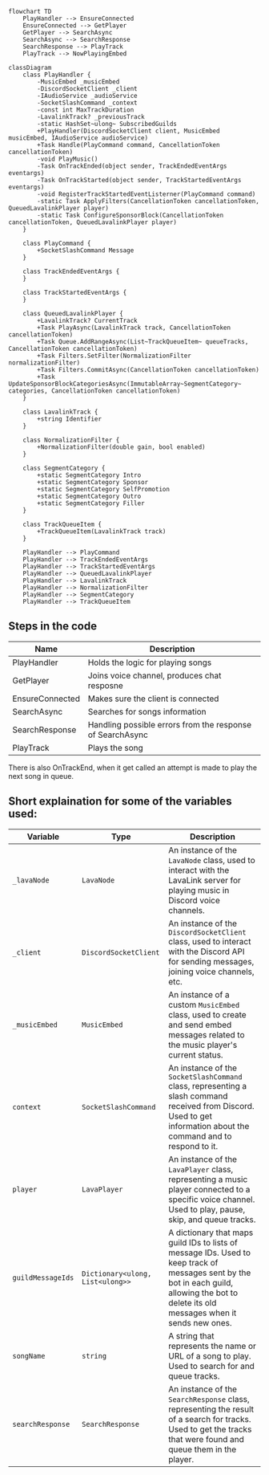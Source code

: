 ```mermaid
flowchart TD
    PlayHandler --> EnsureConnected
    EnsureConnected --> GetPlayer
    GetPlayer --> SearchAsync
    SearchAsync --> SearchResponse
    SearchResponse --> PlayTrack
    PlayTrack --> NowPlayingEmbed
```

```mermaid
classDiagram
    class PlayHandler {
        -MusicEmbed _musicEmbed
        -DiscordSocketClient _client
        -IAudioService _audioService
        -SocketSlashCommand _context
        -const int MaxTrackDuration
        -LavalinkTrack? _previousTrack
        -static HashSet~ulong~ SubscribedGuilds
        +PlayHandler(DiscordSocketClient client, MusicEmbed musicEmbed, IAudioService audioService)
        +Task Handle(PlayCommand command, CancellationToken cancellationToken)
        -void PlayMusic()
        -Task OnTrackEnded(object sender, TrackEndedEventArgs eventargs)
        -Task OnTrackStarted(object sender, TrackStartedEventArgs eventargs)
        -void RegisterTrackStartedEventListerner(PlayCommand command)
        -static Task ApplyFilters(CancellationToken cancellationToken, QueuedLavalinkPlayer player)
        -static Task ConfigureSponsorBlock(CancellationToken cancellationToken, QueuedLavalinkPlayer player)
    }

    class PlayCommand {
        +SocketSlashCommand Message
    }

    class TrackEndedEventArgs {
    }

    class TrackStartedEventArgs {
    }

    class QueuedLavalinkPlayer {
        +LavalinkTrack? CurrentTrack
        +Task PlayAsync(LavalinkTrack track, CancellationToken cancellationToken)
        +Task Queue.AddRangeAsync(List~TrackQueueItem~ queueTracks, CancellationToken cancellationToken)
        +Task Filters.SetFilter(NormalizationFilter normalizationFilter)
        +Task Filters.CommitAsync(CancellationToken cancellationToken)
        +Task UpdateSponsorBlockCategoriesAsync(ImmutableArray~SegmentCategory~ categories, CancellationToken cancellationToken)
    }

    class LavalinkTrack {
        +string Identifier
    }

    class NormalizationFilter {
        +NormalizationFilter(double gain, bool enabled)
    }

    class SegmentCategory {
        +static SegmentCategory Intro
        +static SegmentCategory Sponsor
        +static SegmentCategory SelfPromotion
        +static SegmentCategory Outro
        +static SegmentCategory Filler
    }

    class TrackQueueItem {
        +TrackQueueItem(LavalinkTrack track)
    }

    PlayHandler --> PlayCommand
    PlayHandler --> TrackEndedEventArgs
    PlayHandler --> TrackStartedEventArgs
    PlayHandler --> QueuedLavalinkPlayer
    PlayHandler --> LavalinkTrack
    PlayHandler --> NormalizationFilter
    PlayHandler --> SegmentCategory
    PlayHandler --> TrackQueueItem
```

## Steps in the code

| Name | Description |
|--|--|
| PlayHandler | Holds the logic for playing songs |
| GetPlayer | Joins voice channel, produces chat resposne |
| EnsureConnected | Makes sure the client is connected |
| SearchAsync | Searches for songs information |
| SearchResponse | Handling possible errors from the response of SearchAsync |
| PlayTrack | Plays the song |

There is also OnTrackEnd, when it get called an attempt is made to play the next song in queue.

## Short explaination for some of the variables used:

| Variable | Type | Description |
| --- | --- | --- |
| `_lavaNode` | `LavaNode` | An instance of the `LavaNode` class, used to interact with the LavaLink server for playing music in Discord voice channels. |
| `_client` | `DiscordSocketClient` | An instance of the `DiscordSocketClient` class, used to interact with the Discord API for sending messages, joining voice channels, etc. |
| `_musicEmbed` | `MusicEmbed` | An instance of a custom `MusicEmbed` class, used to create and send embed messages related to the music player's current status. |
| `context` | `SocketSlashCommand` | An instance of the `SocketSlashCommand` class, representing a slash command received from Discord. Used to get information about the command and to respond to it. |
| `player` | `LavaPlayer` | An instance of the `LavaPlayer` class, representing a music player connected to a specific voice channel. Used to play, pause, skip, and queue tracks. |
| `guildMessageIds` | `Dictionary<ulong, List<ulong>>` | A dictionary that maps guild IDs to lists of message IDs. Used to keep track of messages sent by the bot in each guild, allowing the bot to delete its old messages when it sends new ones. |
| `songName` | `string` | A string that represents the name or URL of a song to play. Used to search for and queue tracks. |
| `searchResponse` | `SearchResponse` | An instance of the `SearchResponse` class, representing the result of a search for tracks. Used to get the tracks that were found and queue them in the player. |
